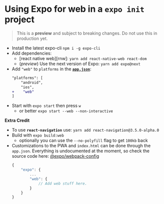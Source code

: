 # Using Expo for web in a `expo init` project

> This is a **preview** and subject to breaking changes. Do not use this in production yet.

- Install the latest expo-cli `npm i -g expo-cli`
- Add dependencies:
  - [react native web][rnw]: `yarn add react-native-web react-dom`
  - (_preview_) Use the next version of Expo: `yarn add expo@next`
- Add `"web"` to `platforms` in the [**`app.json`**](./app.json):
  ```diff
  "platforms": [
      "android",
      "ios",
  +    "web"
  ]
  ```
- Start with `expo start` then press `w`
  - or better `expo start --web --non-interactive`

**Extra Credit**

- To use **`react-navigation`** use: `yarn add react-navigation@3.5.0-alpha.0`
- Build with `expo build:web`
  - optionally you can use the `--no-polyfill` flag to get `100kb` back
- Customizations to the PWA and `index.html` can be done through the `app.json`. Everything is undocumented at the moment, so check the source code here: [@expo/webpack-config](https://github.com/expo/expo-cli/tree/master/packages/webpack-config/webpack)
  ```ts
  {
      "expo": {
          ...
          "web": {
              // Add web stuff here.
          }
      }
  }
  ```
